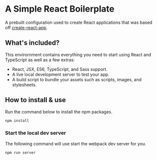 
# A Simple React Boilerplate
A prebuilt configuration used to create React applications that was based off [create-react-app](https://github.com/facebook/create-react-app).

## What's included?
This envirornment contains everything you need to start using React and TypeScript as well as a few extras:
* React, JSX, ES6, TypeScript, and Sass support.
* A live local development server to test your app.
* A build script to bundle your assets such as scripts, images, and stylesheets.

## How to install & use
Run the command below to install the npm packages.
```sh
npm install
```
### Start the local dev server
The following command will use start the webpack dev server for you.
```sh
npm run server
```

